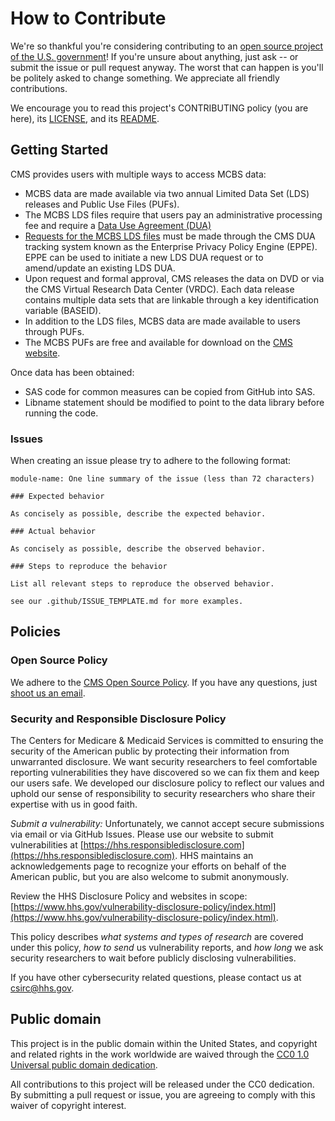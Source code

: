 <!--- # NOTE: Modify sections marked with `TODO`-->

# How to Contribute

We're so thankful you're considering contributing to an [open source project of
the U.S. government](https://code.gov/)! If you're unsure about anything, just
ask -- or submit the issue or pull request anyway. The worst that can happen is
you'll be politely asked to change something. We appreciate all friendly
contributions.

We encourage you to read this project's CONTRIBUTING policy (you are here), its
[LICENSE](LICENSE.md), and its [README](README.md).

## Getting Started
CMS provides users with multiple ways to access MCBS data:
* MCBS data are made available via two annual Limited Data Set (LDS) releases and Public Use Files (PUFs). 
* The MCBS LDS files require that users pay an administrative processing fee and require a [Data Use Agreement (DUA)](https://www.cms.gov/about-cms/information-systems/privacy/data-use-agreement-dua)
* [Requests for the MCBS LDS files](https://www.cms.gov/data-research/files-for-order/limited-data-set-lds-files) must be made through the CMS DUA tracking
system known as the Enterprise Privacy Policy Engine (EPPE). EPPE can be used to initiate a new LDS
DUA request or to amend/update an existing LDS DUA.
* Upon request and formal approval, CMS releases the data on DVD or via the CMS Virtual Research Data
Center (VRDC). Each data release contains multiple data sets that are linkable through a key
identification variable (BASEID).
* In addition to the LDS files, MCBS data are made available to users through PUFs.
* The MCBS PUFs are free and available for download on the [CMS website](https://www.cms.gov/data-research/statistics-trends-and-reports/mcbs-public-use-file).

Once data has been obtained:
* SAS code for common measures can be copied from GitHub into SAS. 
* Libname statement should be modified to point to the data library before running the code. 

### Issues

When creating an issue please try to adhere to the following format:

    module-name: One line summary of the issue (less than 72 characters)

    ### Expected behavior

    As concisely as possible, describe the expected behavior.

    ### Actual behavior

    As concisely as possible, describe the observed behavior.

    ### Steps to reproduce the behavior

    List all relevant steps to reproduce the observed behavior.

    see our .github/ISSUE_TEMPLATE.md for more examples.

## Policies

### Open Source Policy

We adhere to the [CMS Open Source
Policy](https://github.com/CMSGov/cms-open-source-policy). If you have any
questions, just [shoot us an email](mailto:opensource@cms.hhs.gov).

### Security and Responsible Disclosure Policy

The Centers for Medicare & Medicaid Services is committed to ensuring the
security of the American public by protecting their information from
unwarranted disclosure. We want security researchers to feel comfortable
reporting vulnerabilities they have discovered so we can fix them and keep our
users safe. We developed our disclosure policy to reflect our values and uphold
our sense of responsibility to security researchers who share their expertise
with us in good faith.

*Submit a vulnerability:* Unfortunately, we cannot accept secure submissions via
email or via GitHub Issues. Please use our website to submit vulnerabilities at
[https://hhs.responsibledisclosure.com](https://hhs.responsibledisclosure.com).
HHS maintains an acknowledgements page to recognize your efforts on behalf of
the American public, but you are also welcome to submit anonymously.

Review the HHS Disclosure Policy and websites in scope:
[https://www.hhs.gov/vulnerability-disclosure-policy/index.html](https://www.hhs.gov/vulnerability-disclosure-policy/index.html).

This policy describes *what systems and types of research* are covered under this
policy, *how to send* us vulnerability reports, and *how long* we ask security
researchers to wait before publicly disclosing vulnerabilities.

If you have other cybersecurity related questions, please contact us at
[csirc@hhs.gov](mailto:csirc@hhs.gov).

## Public domain

This project is in the public domain within the United States, and copyright and related rights in the work worldwide are waived through the [CC0 1.0 Universal public domain dedication](https://creativecommons.org/publicdomain/zero/1.0/).

All contributions to this project will be released under the CC0 dedication. By submitting a pull request or issue, you are agreeing to comply with this waiver of copyright interest.
